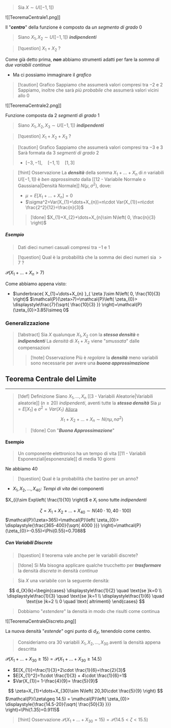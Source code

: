 >Sia $X\sim U([-1,1])$

![[TeoremaCentrale1.png]]

Il "***centro***" della funzione è composto da *un segmento di grado* $0$

>Siano $X_{1},X_{2}\sim U([-1,1])$ ***indipendenti***

>[!question] $X_{1}+X_{2}$ ?

Come già detto prima, ***non*** abbiamo strumenti adatti per fare la *somma di due variabili continue*
- Ma ci possiamo immaginare il *grafico*

>[!caution] Grafico
>Sappiamo che assumerà valori compresi tra $-2$ e $2$
>Sappiamo, inoltre che sarà *più probabile* che assumerà valori vicini allo $0$

![[TeoremaCentrale2.png]]

Funzione composta da $2$ *segmenti di grado* $1$

>Siano $X_{1},X_{2},X_{3}\sim U([-1,1])$ ***indipendenti***

>[!question] $X_{1}+X_{2}+X_{3}$ ?

>[!caution] Grafico
>Sappiamo che assumerà valori compresi tra $-3$ e $3$
>Sarà formata da $3$ *segmenti di grado* $2$
>- $[-3,-1],\quad [-1,1]\quad [1,3]$

>[!hint] Osservazione
>La ***densità*** della somma $X_{1}+\dots+X_{n}$ di $n$ variabili $U([-1,1])$ è *ben approssimata* dalla [[12 - Variabile Normale o Gaussiana|Densità Normale]] $N(\mu,\sigma^2)$, dove:
>- $\mu=E[X_{1}+\dots+X_{n}]=0$
>- $\sigma^2=Var(X_{1}+\dots+X_{n})=n\cdot Var(X_{1})=n\cdot \frac{2^2}{12}=\frac{n}{3}$
>
>>[!done] $X_{1}+X_{2}+\dots+X_{n}\sim N\left( 0, \frac{n}{3} \right)$

##### Esempio
>Dati dieci numeri casuali compresi tra $-1$ e $1$

>[!question] Qual è la probabilità che la somma dei dieci numeri sia $>7$ ?

$\mathcal{P}(X_{1}+\dots+X_{n}>7)$

Come abbiamo appena visto:
- $\underbrace{ X_{1}+\dots+X_{n} }_{ \zeta }\sim N\left( 0, \frac{10}{3} \right)$
$\mathcal{P}(\zeta>7)=\mathcal{P}\left( \zeta_{0}> \displaystyle\frac{7}{\sqrt{ \frac{10}{3} }} \right)=\mathcal{P}(\zeta_{0}>3.85)\simeq 0$

### Generalizzazione
>[!abstract] Sia $X$ qualunque
>$X_{1},X_{2}$ con la ***stessa densità*** e ***indipendenti***
>La *densità* di $X_{1}+X_{2}$ viene "*smussata*" dalle compensazioni
>
>>[!note] Osservazione
>>Più è *regolare* la ***densità*** meno variabili sono necessarie per avere una ***buona approssimazione***
>

## Teorema Centrale del Limite
---
>[!def] Definizione
>Siano $X_{1},\dots,X_{n}$ [[3 - Variabili Aleatorie|Variabili aleatorie]] ($n\geq20$) *indipendenti*, aventi tutte la ***stessa densità***
>Sia $\mu=E[X_{1}]$ e $\sigma^2=Var(X_{1})$
><u>Allora</u>
>$$X_{1}+X_{2}+\dots+X_{n}\sim N(n\mu,n\sigma^2)$$
>>[!done] Con "***Buona Approssimazione***"

#### Esempio
>Un componente elettronico ha un tempo di vita [[11 - Variabili Esponenziali|esponenziale]] di media $10$ giorni

Ne abbiamo $40$

>[!question] Qual è la probabilità che bastino per un anno?

- $X_{1},X_{2},\dots,X_{40}$: *Tempi di vita* dei componenti

$X_{i}\sim Exp\left( \frac{1}{10} \right)$ e $X_{i}$ sono tutte *indipendenti*

$$
\zeta = X_{1}+X_{2}+\dots+X_{40}\sim N(40\cdot10, 40\cdot 100)
$$
$\mathcal{P}(\zeta>365)=\mathcal{P}\left( \zeta_{0}> \displaystyle{\frac{365-400}{\sqrt{ 4000 }}} \right)=\mathcal{P}(\zeta_{0}>-0.55)=\Phi(0.55)=0.7088$

##### Con Variabili Discrete
>[!question] Il teorema vale anche per le variabili discrete?

>[!done] Si
>Ma bisogna applicare qualche trucchetto per ***trasformare*** la densità *discreta* in densità *continua*

>Sia $X$ una variabile con la seguente densità:

$$
d_{X}(k)=\begin{cases}
\displaystyle\frac{1}{2} \quad \text{se }k=0 \\
\displaystyle\frac{1}{3} \quad \text{se }k=1 \\
\displaystyle\frac{1}{6} \quad \text{se }k=2 \\
0 \quad \text{ altrimenti}
\end{cases}
$$
>Dobbiamo "*estendere*" la densità in modo che risulti come continua

![[TeoremaCentraleDiscreto.png]]

La nuova densità "*estende*" ogni punto di $d_{X}$, tenendolo come centro.

>Consideriamo ora $30$ variabili $X_{1},X_{2},\dots,X_{30}$ aventi la densità appena descritta

$\mathcal{P}(X_{1}+\dots+X_{30}\geq 15)=\mathcal{P}(X_{1}+\dots+X_{30}\geq 14.5)$

- $E[X_{1}]=\frac{1}{3}+2\cdot \frac{1}{6}=\frac{2}{3}$
- $E[X_{1}^2]=1\cdot \frac{1}{3} + 4\cdot \frac{1}{6}=1$
- $Var(X_{1})= 1-\frac{4}{9}= \frac{5}{9}$

$$
\zeta=X_{1}+\dots+X_{30}\sim N\left( 20,30\cdot \frac{5}{9} \right)
$$
$\mathcal{P}(\zeta\geq 14.5) = \mathcal{P}\left( \zeta_{0}> \displaystyle{\frac{14.5-20}{\sqrt{ \frac{50}{3} }}} \right)=\Phi(1.35)=0.9115$

>[!hint] Osservazione
>$\mathcal{P}(X_{1}+\dots+X_{30}=15)=\mathcal{P}(14.5<\zeta<15.5)$

